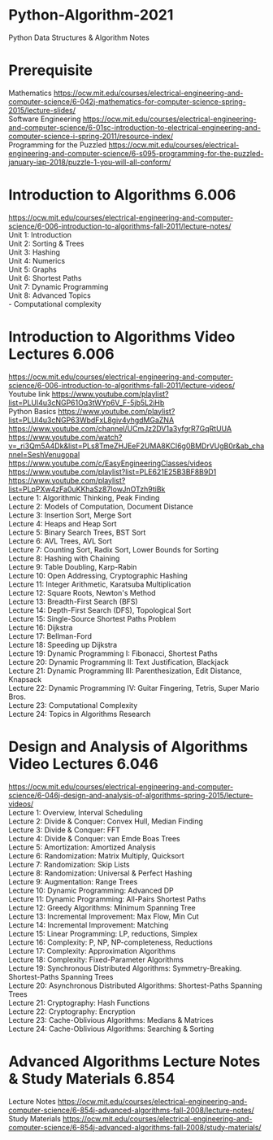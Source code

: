 # Python-Algorithm-2021
Python Data Structures &amp; Algorithm Notes 

Prerequisite
=============
Mathematics https://ocw.mit.edu/courses/electrical-engineering-and-computer-science/6-042j-mathematics-for-computer-science-spring-2015/lecture-slides/ <br>
Software Engineering https://ocw.mit.edu/courses/electrical-engineering-and-computer-science/6-01sc-introduction-to-electrical-engineering-and-computer-science-i-spring-2011/resource-index/ <br>
Programming for the Puzzled https://ocw.mit.edu/courses/electrical-engineering-and-computer-science/6-s095-programming-for-the-puzzled-january-iap-2018/puzzle-1-you-will-all-conform/ <br>

Introduction to Algorithms 6.006
===========================
https://ocw.mit.edu/courses/electrical-engineering-and-computer-science/6-006-introduction-to-algorithms-fall-2011/lecture-notes/ <br>
Unit 1: Introduction<br>
Unit 2: Sorting & Trees<br>
Unit 3: Hashing<br>
Unit 4: Numerics<br>
Unit 5: Graphs<br>
Unit 6: Shortest Paths<br>
Unit 7: Dynamic Programming<br>
Unit 8: Advanced Topics <br>
         - Computational complexity<br>
		 
Introduction to Algorithms Video Lectures 6.006
======
https://ocw.mit.edu/courses/electrical-engineering-and-computer-science/6-006-introduction-to-algorithms-fall-2011/lecture-videos/ <br>
Youtube link https://www.youtube.com/playlist?list=PLUl4u3cNGP61Oq3tWYp6V_F-5jb5L2iHb <br>
Python Basics https://www.youtube.com/playlist?list=PLUl4u3cNGP63WbdFxL8giv4yhgdMGaZNA <br>
https://www.youtube.com/channel/UCmJz2DV1a3yfgrR7GqRtUUA <br>
https://www.youtube.com/watch?v=_ri3Qm5A4Dk&list=PLs8TmeZHJEeF2UMA8KCI6g0BMDrVUgB0r&ab_channel=SeshVenugopal <br>
https://www.youtube.com/c/EasyEngineeringClasses/videos  <br>
https://www.youtube.com/playlist?list=PLE621E25B3BF8B9D1  <br>
https://www.youtube.com/playlist?list=PLpPXw4zFa0uKKhaSz87IowJnOTzh9tiBk  <br>
Lecture 1: Algorithmic Thinking, Peak Finding<br>
Lecture 2: Models of Computation, Document Distance<br>
Lecture 3: Insertion Sort, Merge Sort<br>
Lecture 4: Heaps and Heap Sort<br>
Lecture 5: Binary Search Trees, BST Sort<br>
Lecture 6: AVL Trees, AVL Sort<br>
Lecture 7: Counting Sort, Radix Sort, Lower Bounds for Sorting<br>
Lecture 8: Hashing with Chaining<br>
Lecture 9: Table Doubling, Karp-Rabin<br>
Lecture 10: Open Addressing, Cryptographic Hashing<br>
Lecture 11: Integer Arithmetic, Karatsuba Multiplication<br>
Lecture 12: Square Roots, Newton's Method<br>
Lecture 13: Breadth-First Search (BFS)<br>
Lecture 14: Depth-First Search (DFS), Topological Sort<br>
Lecture 15: Single-Source Shortest Paths Problem<br>
Lecture 16: Dijkstra<br>
Lecture 17: Bellman-Ford<br>
Lecture 18: Speeding up Dijkstra<br>
Lecture 19: Dynamic Programming I: Fibonacci, Shortest Paths<br>
Lecture 20: Dynamic Programming II: Text Justification, Blackjack<br>
Lecture 21: Dynamic Programming III: Parenthesization, Edit Distance, Knapsack<br>
Lecture 22: Dynamic Programming IV: Guitar Fingering, Tetris, Super Mario Bros.<br>
Lecture 23: Computational Complexity<br>
Lecture 24: Topics in Algorithms Research<br>

Design and Analysis of Algorithms Video Lectures 6.046
======
https://ocw.mit.edu/courses/electrical-engineering-and-computer-science/6-046j-design-and-analysis-of-algorithms-spring-2015/lecture-videos/ <br>
Lecture 1: Overview, Interval Scheduling <br>
Lecture 2: Divide & Conquer: Convex Hull, Median Finding <br>
Lecture 3: Divide & Conquer: FFT <br>
Lecture 4: Divide & Conquer: van Emde Boas Trees <br>
Lecture 5: Amortization: Amortized Analysis <br>
Lecture 6: Randomization: Matrix Multiply, Quicksort <br>
Lecture 7: Randomization: Skip Lists <br>
Lecture 8: Randomization: Universal & Perfect Hashing <br>
Lecture 9: Augmentation: Range Trees <br>
Lecture 10: Dynamic Programming: Advanced DP <br>
Lecture 11: Dynamic Programming: All-Pairs Shortest Paths <br>
Lecture 12: Greedy Algorithms: Minimum Spanning Tree <br>
Lecture 13: Incremental Improvement: Max Flow, Min Cut <br>
Lecture 14: Incremental Improvement: Matching <br>
Lecture 15: Linear Programming: LP, reductions, Simplex <br>
Lecture 16: Complexity: P, NP, NP-completeness, Reductions <br>
Lecture 17: Complexity: Approximation Algorithms <br>
Lecture 18: Complexity: Fixed-Parameter Algorithms <br>
Lecture 19: Synchronous Distributed Algorithms: Symmetry-Breaking. Shortest-Paths Spanning Trees <br>
Lecture 20: Asynchronous Distributed Algorithms: Shortest-Paths Spanning Trees <br>
Lecture 21: Cryptography: Hash Functions <br>
Lecture 22: Cryptography: Encryption <br>
Lecture 23: Cache-Oblivious Algorithms: Medians & Matrices <br>
Lecture 24: Cache-Oblivious Algorithms: Searching & Sorting <br>

Advanced Algorithms Lecture Notes & Study Materials 6.854
======
Lecture Notes https://ocw.mit.edu/courses/electrical-engineering-and-computer-science/6-854j-advanced-algorithms-fall-2008/lecture-notes/ <br>
Study Materials https://ocw.mit.edu/courses/electrical-engineering-and-computer-science/6-854j-advanced-algorithms-fall-2008/study-materials/
